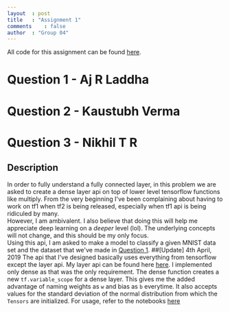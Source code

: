 ```yaml
---
layout	: post
title	: "Assignment 1"
comments	: false
author	: "Group 04"
---
```


All code for this assignment can be found [here](https://github.com/42niks/CS671-Deep-Learning-2019/tree/master/Assignments/Assignment_1).

# Question 1 - Aj R Laddha
# Question 2 - Kaustubh Verma
# Question 3 - Nikhil T R
## Description
In order to fully understand a fully connected layer, in this problem we are asked to create a dense layer api on top of lower level tensorflow functions like multiply. From the very beginning I've been complaining about having to work on tf1 when tf2 is being released, especially when tf1 api is being ridiculed by many.<br>However, I am ambivalent. I also believe that doing this will help me appreciate deep learning on a _deeper_ level (lol). The underlying concepts will not change, and this should be my only focus.<br>
Using this api, I am asked to make a model to classify a given MNIST data set and the dataset that we've made in [Question 1](#question-1---aj-r-laddha).
##[Update] 4th April, 2019
The api that I've designed basically uses everything from tensorflow except the layer api. My layer api can be found here [here](https://github.com/42niks/CS671-Deep-Learning-2019/blob/master/Assignments/Assignment_1/Q3/layers.py). I implemented only dense as that was the only requirement. The dense function creates a new `tf.variable_scope` for a dense layer. This gives me the added advantage of naming weights as `w` and bias as `b` everytime. It also accepts values for the standard deviation of the normal distribution from which the `Tensors` are initialized. For usage, refer to the notebooks [here](https://github.com/42niks/CS671-Deep-Learning-2019/tree/master/Assignments/Assignment_1/Q3)